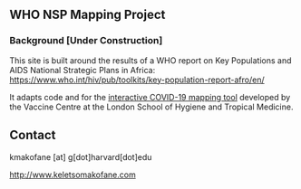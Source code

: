 ## WHO NSP Mapping Project


### Background [Under Construction]

This site is built around the results of a WHO report on Key Populations and AIDS National Strategic Plans in Africa:
https://www.who.int/hiv/pub/toolkits/key-population-report-afro/en/


It adapts code and for the [interactive COVID-19 mapping tool](https://vac-lshtm.shinyapps.io/ncov_tracker/) developed by the Vaccine Centre at the London School of Hygiene and Tropical Medicine.



## Contact

kmakofane [at] g[dot]harvard[dot]edu

http://www.keletsomakofane.com